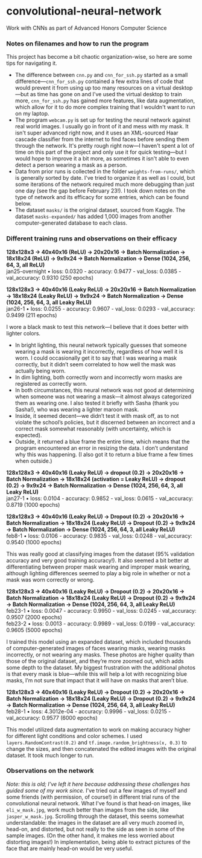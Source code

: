 # convolutional-neural-network
Work with CNNs as part of Advanced Honors Computer Science

### Notes on filenames and how to run the program

This project has become a bit chaotic organization-wise, so here are some tips for navigating it. 
 - The difference between `cnn.py` and `cnn_for_ssh.py` started as a small difference—`cnn_for_ssh.py` contained a few extra lines of code that would prevent it from using up too many resources on a virtual desktop—but as time has gone on and I've used the virtual desktop to train more, `cnn_for_ssh.py` has gained more features, like data augmentation, which allow for it to do more complex training that I wouldn't want to run on my laptop. 
 - The program `webcam.py` is set up for testing the neural network against real world images. I usually go in front of it and mess with my mask. It isn't super advanced right now, and it uses an XML-sourced Haar cascade classifier from the internet to find faces before sending them through the network. It's pretty rough right now—I haven't spent a lot of time on this part of the project and only use it for quick testing—but I would hope to improve it a bit more, as sometimes it isn't able to even detect a person wearing a mask as a person.  
 - Data from prior runs is collected in the folder `weights-from-runs/`, which is generally sorted by date. I've tried to organize it as well as I could, but some iterations of the network required much more debugging than just one day (see the gap before February 23!). I took down notes on the type of network and its efficacy for some entries, which can be found below.
 - The dataset `masks/` is the original dataset, sourced from Kaggle. The dataset `masks-expanded/` has added 1,000 images from another computer-generated database to each class. 

### Different training runs and observations on their efficacy

**128x128x3 → 40x40x16 (ReLU) → 20x20x16 → Batch Normalization → 18x18x24 (ReLU) → 9x9x24 → Batch Normalization → Dense (1024, 256, 64, 3, all ReLU)**
<br>jan25-overnight • loss: 0.0320 - accuracy: 0.9477 - val_loss: 0.0385 - val_accuracy: 0.9310 (250 epochs)

**128x128x3 → 40x40x16 (Leaky ReLU) → 20x20x16 → Batch Normalization → 18x18x24 (Leaky ReLU) → 9x9x24 → Batch Normalization → Dense (1024, 256, 64, 3, all Leaky ReLU)**
<br>jan26-1 • loss: 0.0255 - accuracy: 0.9607 - val_loss: 0.0293 - val_accuracy: 0.9499 (211 epochs)

I wore a black mask to test this network—I believe that it does better with lighter colors.
 - In bright lighting, this neural network typically guesses that someone wearing a mask is wearing it incorrectly, regardless of how well it is worn. I could occasionally get it to say that I was wearing a mask correctly, but it didn’t seem correlated to how well the mask was actually being worn.
 - In dim lighting, both correctly worn and incorrectly worn masks are registered as correctly worn.
 - In both circumstances, this neural network was not good at determining when someone was not wearing a mask—it almost always categorized them as wearing one. 
I also tested it briefly with Sasha (thank you Sasha!), who was wearing a lighter maroon mask. 
 - Inside, it seemed decent—we didn’t test it with mask off, as to not violate the school’s policies, but it discerned between an incorrect and a correct mask somewhat reasonably (with uncertainty, which is expected).
 - Outside, it returned a blue frame the entire time, which means that the program encountered an error in resizing the data. I don’t understand why this was happening. (I also got it to return a blue frame a few times when outside.)

**128x128x3 → 40x40x16 (Leaky ReLU) → dropout (0.2) → 20x20x16 → Batch Normalization → 18x18x24 (activation = Leaky ReLU) → dropout (0.2) → 9x9x24 → Batch Normalization → Dense (1024, 256, 64, 3, all Leaky ReLU)**
<br>jan27-1 • loss: 0.0104 - accuracy: 0.9852 - val_loss: 0.0615 - val_accuracy: 0.8719 (1000 epochs)

**128x128x3 → 40x40x16 (Leaky ReLU) → Dropout (0.2) → 20x20x16 → Batch Normalization → 18x18x24 (Leaky ReLU) → Dropout (0.2) → 9x9x24 → Batch Normalization → Dense (1024, 256, 64, 3, all Leaky ReLU)**
<br>feb8-1 • loss: 0.0106 - accuracy: 0.9835 - val_loss: 0.0248 - val_accuracy: 0.9540 (1000 epochs)

This was really good at classifying images from the dataset (95% validation accuracy and very good training accuracy!). It also seemed a bit better at differentiating between proper mask wearing and improper mask wearing, although lighting differences seemed to play a big role in whether or not a mask was worn correctly or wrong.

**128x128x3 → 40x40x16 (Leaky ReLU) → Dropout (0.2) → 20x20x16 → Batch Normalization → 18x18x24 (Leaky ReLU) → Dropout (0.2) → 9x9x24 → Batch Normalization → Dense (1024, 256, 64, 3, all Leaky ReLU)**
<br>feb23-1 • loss: 0.0047 - accuracy: 0.9950 - val_loss: 0.0245 - val_accuracy: 0.9507 (2000 epochs)
<br>feb23-2 • loss: 0.0013 - accuracy: 0.9989 - val_loss: 0.0199 - val_accuracy: 0.9605 (5000 epochs)

I trained this model using an expanded dataset, which included thousands of computer-generated images of faces wearing masks, wearing masks incorrectly, or not wearing any masks. These photos are higher quality than those of the original dataset, and they’re more zoomed out, which adds some depth to the dataset. My biggest frustration with the additional photos is that every mask is blue—while this will help a lot with recognizing blue masks, I’m not sure that impact that it will have on masks that aren’t blue. 

**128x128x3 → 40x40x16 (Leaky ReLU) → Dropout (0.2) → 20x20x16 → Batch Normalization → 18x18x24 (Leaky ReLU) → Dropout (0.2) → 9x9x24 → Batch Normalization → Dense (1024, 256, 64, 3, all Leaky ReLU)**
<br>feb28-1 • loss: 4.3012e-04 - accuracy: 0.9996 - val_loss: 0.0215 - val_accuracy: 0.9577 (6000 epochs)

This model utilized data augmentation to work on making accuracy higher for different light conditions and color schemes. I used `layers.RandomContrast(0.2)` and `tf.image.random_brightness(x, 0.3)` to change the sizes, and then concatenated the edited images with the original dataset. It took much longer to run. 

### Observations on the network 

*Note: this is old; I've left it here because addressing these challenges has guided some of my work since.* I've tried out a few images of myself and some friends (with permission, of course!) in different trial runs of the convolutional neural network. What I've found is that head-on images, like `eli_w_mask.jpg`, work much better than images from the side, like `jasper_w_mask.jpg`. Scrolling through the dataset, this seems somewhat understandable: the images in the dataset are all very much zoomed in, head-on, and distorted, but not really to the side as seen in some of the sample images. (On the other hand, it makes me less worried about distorting images!) In implementation, being able to extract pictures of the face that are mainly head-on would be very useful.